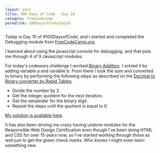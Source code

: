 ```yaml
---
layout: post
title: 100 Days of Code - Day 10
category: freeCodeCamp
permalink: 100DaysofCode/day10
---
```


Today is Day 10 of #100DaysofCode, and I started and completed the Debugging module from [FreeCodeCamp.org](https://freecodecamp.org).

I learned about using the javascript console for debugging, and that puts me through 4 of 9 Javascript modules.

For today's codewars challenge I worked [Binary Addition](https://www.codewars.com/kata/binary-addition). I solved it by adding variable a and variable b. From there I took the sum and converted to binary by performing the following steps as described on the [Decimal to Binary converter by Rapid Tables](https://www.rapidtables.com/convert/number/decimal-to-binary.html).

- Divide the number by 2.
- Get the integer quotient for the next iteration.
- Get the remainder for the binary digit.
- Repeat the steps until the quotient is equal to 0.

[My solution is available here](https://github.com/oxhankey/codewars/blob/master/javascript/binary_addition.js).

It has also been driving me crazy having undone modules for the Responsible Web Design Certification even though I've been doing HTML and CSS for over 15 years now, so I've started working through those as well just to get the green check marks. Who knows I might even learn something new.
